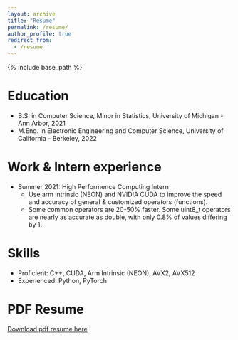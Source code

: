 ```yaml
---
layout: archive
title: "Resume"
permalink: /resume/
author_profile: true
redirect_from:
  - /resume
---
```


{% include base_path %}

Education
======
* B.S. in Computer Science, Minor in Statistics, University of Michigan - Ann Arbor, 2021
* M.Eng. in Electronic Engineering and Computer Science, University of California - Berkeley, 2022

Work & Intern experience
======
* Summer 2021: High Performence Computing Intern
  * Use arm intrinsic (NEON) and NVIDIA CUDA to improve the speed and accuracy of general & customized operators (functions).
  * Some common operators are 20-50% faster. Some uint8_t operators are nearly as accurate as double, with only 0.8% of values differing by 1.


Skills
======
* Proficient: C++, CUDA, Arm Intrinsic (NEON), AVX2, AVX512
* Experienced: Python, PyTorch


PDF Resume
======
[Download pdf resume here](http://xiaosong9905.github.io/files/XiaoSong-Resume.pdf)